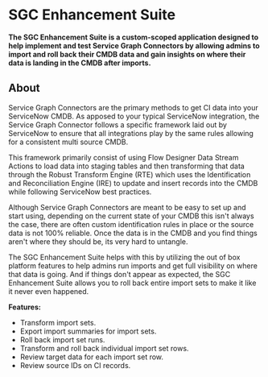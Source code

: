 
# SGC Enhancement Suite
**The SGC Enhancement Suite is a custom-scoped application designed to help implement and test Service Graph Connectors by allowing admins to import and roll back their CMDB data and gain insights on where their data is landing in the CMDB after imports.**
## About
Service Graph Connectors are the primary methods to get CI data into  your ServiceNow CMDB. As apposed to your typical ServiceNow integration, the Service Graph Connector follows a specific framework laid out by ServiceNow to ensure that all integrations play by the same rules allowing for a consistent multi source CMDB. 

This framework primarily consist of using Flow Designer Data Stream Actions to load data into staging tables and then transforming that data through the Robust Transform Engine (RTE) which uses the Identification and Reconciliation Engine (IRE) to update and insert records into the CMDB while following ServiceNow best practices. 

Although Service Graph Connectors are meant to be easy to set up and start using, depending on the current state of your CMDB this isn't always the case, there are often custom identification rules in place or the source data is not 100% reliable. Once the data is in the CMDB and you find things aren't where they should be, its very hard to untangle.

The SGC Enhancement Suite helps with this by utilizing the out of box platform features to help admins run imports and get full visibility on where that data is going. And if things don't appear as expected, the SGC Enhancement Suite allows you to roll back entire import sets to make it like it never even happened.

**Features:**

 - Transform import sets.
 - Export import summaries for import sets.
 - Roll back import set runs.
 - Transform and roll back individual import set rows.
 - Review target data for each import set row.
 - Review source IDs on CI records.
